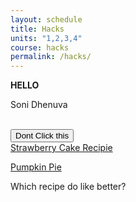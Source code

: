 ```yaml
---
layout: schedule
title: Hacks
units: "1,2,3,4"
course: hacks
permalink: /hacks/
---
```
































<html> 

<div> 
<strong> HELLO </strong>
<p> Soni Dhenuva </p>
<br>
<button> Dont Click this </button>
</div>


<div> 
<a href="https://sallysbakingaddiction.com/strawberry-cake/"> Strawberry Cake Recipie</a>

<a href="https://sallysbakingaddiction.com/the-great-pumpkin-pie-recipe/">Pumpkin Pie</a>
<p> Which recipe do like better? </p>
</div>


</html>